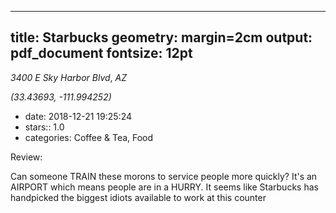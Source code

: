 
---
title: Starbucks
geometry: margin=2cm
output: pdf_document
fontsize: 12pt
---

_3400 E Sky Harbor Blvd_, _AZ_

*(33.43693, -111.994252)*

- date: 2018-12-21 19:25:24
- stars:: 1.0
-  categories: Coffee & Tea, Food

Review:

Can someone TRAIN these morons to service people more quickly? It's an AIRPORT which means people are in a HURRY. It seems like Starbucks has handpicked the biggest idiots available  to work at this counter

